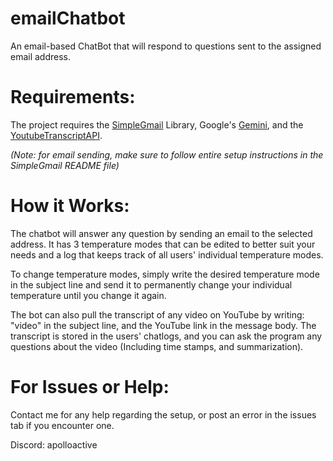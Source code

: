 # emailChatbot
An email-based ChatBot that will respond to questions sent to the assigned email address. 

# Requirements: 
The project requires the [SimpleGmail](https://github.com/jeremyephron/simplegmail) Library, Google's [Gemini](https://ai.google.dev/gemini-api/docs/quickstart?lang=python), and the [YoutubeTranscriptAPI](https://pypi.org/project/youtube-transcript-api/). 

*(Note: for email sending, make sure to follow entire setup instructions in the SimpleGmail README file)* 

# How it Works:
The chatbot will answer any question by sending an email to the selected address. It has 3 temperature modes that can be edited to better suit your needs and a log that keeps track of all users' individual temperature modes. 

To change temperature modes, simply write the desired temperature mode in the subject line and send it to permanently change your individual temperature until you change it again.

The bot can also pull the transcript of any video on YouTube by writing: "video" in the subject line, and the YouTube link in the message body. The transcript is stored in the users' chatlogs, and you can ask the program any questions about the video (Including time stamps, and summarization).

# For Issues or Help:
Contact me for any help regarding the setup, or post an error in the issues tab if you encounter one. 

Discord: apolloactive

